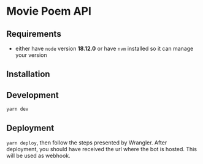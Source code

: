 # Movie Poem API

## Requirements
* either have `node` version **18.12.0** or have `nvm` installed so it can manage your version

## Installation

## Development
`yarn dev`

## Deployment
`yarn deploy`, then follow the steps presented by Wrangler. After deployment, you should have received the url where the bot is hosted. This will be used as webhook.
